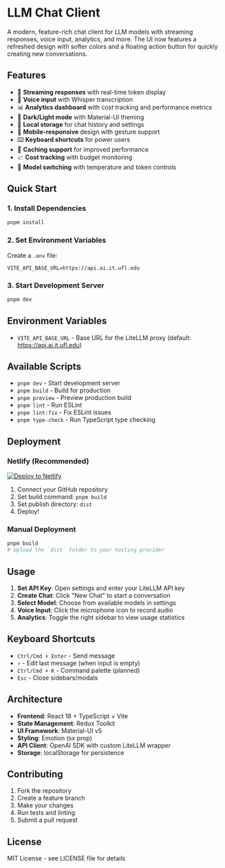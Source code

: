 # LLM Chat Client

A modern, feature-rich chat client for LLM models with streaming responses, voice input, analytics, and more. The UI now features a refreshed design with softer colors and a floating action button for quickly creating new conversations.

## Features

- 🚀 **Streaming responses** with real-time token display
- 🎤 **Voice input** with Whisper transcription
- 📊 **Analytics dashboard** with cost tracking and performance metrics
- 🎨 **Dark/Light mode** with Material-UI theming
- 💾 **Local storage** for chat history and settings
- 📱 **Mobile-responsive** design with gesture support
- ⌨️ **Keyboard shortcuts** for power users
- 🔄 **Caching support** for improved performance
- 📈 **Cost tracking** with budget monitoring
- 🎯 **Model switching** with temperature and token controls

## Quick Start

### 1. Install Dependencies
```bash
pnpm install
```

### 2. Set Environment Variables
Create a `.env` file:
```env
VITE_API_BASE_URL=https://api.ai.it.ufl.edu
```

### 3. Start Development Server
```bash
pnpm dev
```

## Environment Variables

- `VITE_API_BASE_URL` - Base URL for the LiteLLM proxy (default: https://api.ai.it.ufl.edu)

## Available Scripts

- `pnpm dev` - Start development server
- `pnpm build` - Build for production
- `pnpm preview` - Preview production build
- `pnpm lint` - Run ESLint
- `pnpm lint:fix` - Fix ESLint issues
- `pnpm type-check` - Run TypeScript type checking

## Deployment

### Netlify (Recommended)

[![Deploy to Netlify](https://www.netlify.com/img/deploy/button.svg)](https://app.netlify.com/start/deploy?repository=https://github.com/yourusername/llm-chat-client)

1. Connect your GitHub repository
2. Set build command: `pnpm build`
3. Set publish directory: `dist`
4. Deploy!

### Manual Deployment

```bash
pnpm build
# Upload the `dist` folder to your hosting provider
```

## Usage

1. **Set API Key**: Open settings and enter your LiteLLM API key
2. **Create Chat**: Click "New Chat" to start a conversation
3. **Select Model**: Choose from available models in settings
4. **Voice Input**: Click the microphone icon to record audio
5. **Analytics**: Toggle the right sidebar to view usage statistics

## Keyboard Shortcuts

- `Ctrl/Cmd + Enter` - Send message
- `↑` - Edit last message (when input is empty)
- `Ctrl/Cmd + K` - Command palette (planned)
- `Esc` - Close sidebars/modals

## Architecture

- **Frontend**: React 18 + TypeScript + Vite
- **State Management**: Redux Toolkit
- **UI Framework**: Material-UI v5
- **Styling**: Emotion (sx prop)
- **API Client**: OpenAI SDK with custom LiteLLM wrapper
- **Storage**: localStorage for persistence

## Contributing

1. Fork the repository
2. Create a feature branch
3. Make your changes
4. Run tests and linting
5. Submit a pull request

## License

MIT License - see LICENSE file for details